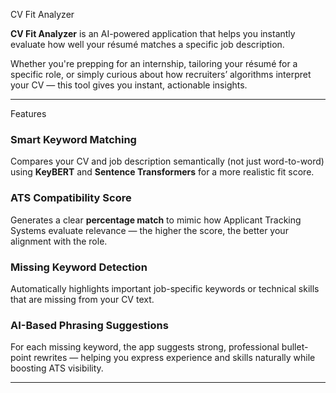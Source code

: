  CV Fit Analyzer  

**CV Fit Analyzer** is an AI-powered application that helps you instantly evaluate how well your résumé matches a specific job description.  

Whether you're prepping for an internship, tailoring your résumé for a specific role, or simply curious about how recruiters’ algorithms interpret your CV — this tool gives you instant, actionable insights.

---
Features

###  Smart Keyword Matching  
Compares your CV and job description semantically (not just word-to-word) using **KeyBERT** and **Sentence Transformers** for a more realistic fit score.  

### ATS Compatibility Score  
Generates a clear **percentage match** to mimic how Applicant Tracking Systems evaluate relevance — the higher the score, the better your alignment with the role.  

### Missing Keyword Detection  
Automatically highlights important job-specific keywords or technical skills that are missing from your CV text.  

### AI-Based Phrasing Suggestions  
For each missing keyword, the app suggests strong, professional bullet-point rewrites — helping you express experience and skills naturally while boosting ATS visibility.  

---
